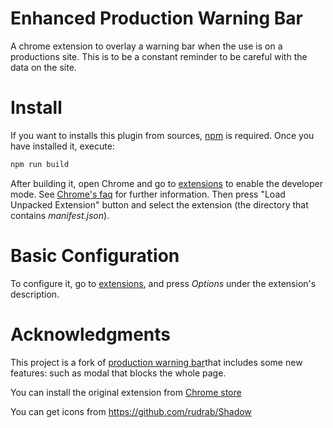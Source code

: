 Enhanced Production Warning Bar
===============================

A chrome extension to overlay a warning bar when the use is on a productions site. This is to be a constant reminder to be careful with the data on the site.

Install
=======

If you want to installs this plugin from sources, [npm](https://www.npmjs.com/) is required. Once you have installed it, execute:
```bash
npm run build
```

After building it, open Chrome and go to [extensions](chrome://extensions/) to enable the developer mode. See [Chrome's faq](https://developer.chrome.com/extensions/faq#faq-dev-01) for further information.
Then press "Load Unpacked Extension" button and select the extension (the directory that contains _manifest.json_).

Basic Configuration
===================

To configure it, go to [extensions](chrome://extensions/), and press _Options_ under the extension's description. 


Acknowledgments
===============

This project is a fork of [production warning bar](https://github.com/ericvpeters/production-warning-bar)that includes some new features: such as modal that blocks the whole page.

You can install the original extension from  [Chrome store](https://chrome.google.com/webstore/detail/jdgjpoeggllpkbdjpfipmcifjgjeblpe/publish-delayed?hl=en&gl=US)

You can get icons from https://github.com/rudrab/Shadow

